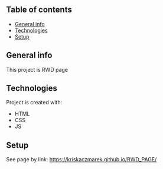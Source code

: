 ## Table of contents
* [General info](#general-info)
* [Technologies](#technologies)
* [Setup](#setup)

## General info
This project is RWD page
	
## Technologies
Project is created with:
* HTML
* CSS
* JS
	
## Setup
See page by link:
https://kriskaczmarek.github.io/RWD_PAGE/

